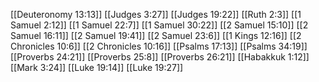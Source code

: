 [[Deuteronomy 13:13]]
[[Judges 3:27]]
[[Judges 19:22]]
[[Ruth 2:3]]
[[1 Samuel 2:12]]
[[1 Samuel 22:7]]
[[1 Samuel 30:22]]
[[2 Samuel 15:10]]
[[2 Samuel 16:11]]
[[2 Samuel 19:41]]
[[2 Samuel 23:6]]
[[1 Kings 12:16]]
[[2 Chronicles 10:6]]
[[2 Chronicles 10:16]]
[[Psalms 17:13]]
[[Psalms 34:19]]
[[Proverbs 24:21]]
[[Proverbs 25:8]]
[[Proverbs 26:21]]
[[Habakkuk 1:12]]
[[Mark 3:24]]
[[Luke 19:14]]
[[Luke 19:27]]
